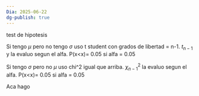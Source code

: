 ```yaml
---
Dia: 2025-06-22
dg-publish: true
---
```

test de hipotesis



Si tengo $\mu$ pero no tengo $\sigma$ uso t student con grados de libertad = n-1. $t_{n-1}$ y la evaluo segun el alfa. P(x<x)= 0.05 si alfa = 0.05

Si tengo $\sigma$ pero no $\mu$ uso chi^2 igual que arriba. $\chi^2_{n-1}$  la evaluo segun el alfa. P(x<x)= 0.05 si alfa = 0.05

Aca hago 